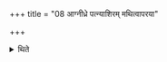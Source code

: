 +++
title = "08 आग्नीध्रे पत्न्याशिरम् मथित्वापरया"

+++

<details><summary>थिते</summary>

आग्नीध्रे पत्न्याशिरं मथित्वापरया द्वारा हविर्धानं प्रपादयति । पूर्वया गतश्रियः ८
</details>
